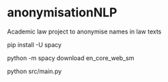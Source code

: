 # anonymisationNLP
Academic law project to anonymise names in law texts

pip install -U spacy 

python -m spacy download en_core_web_sm

python src/main.py

